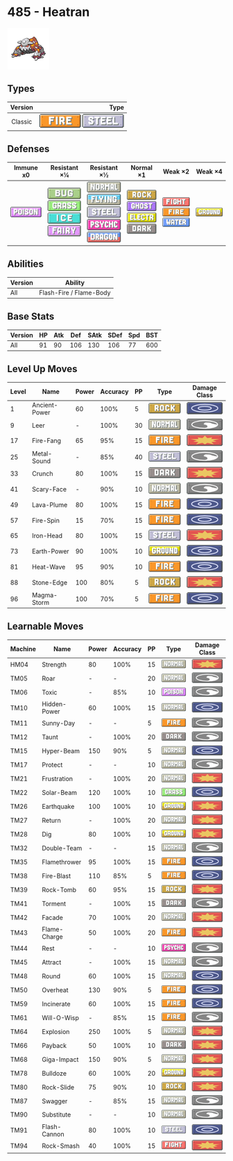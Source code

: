 # 485 - Heatran

![heatran](../img/pokemon/485.png)

## Types

| Version | Type                                                            |
| :-----: | --------------------------------------------------------------: |
| Classic | ![fire](../img/types/fire.png) ![steel](../img/types/steel.png) |

## Defenses

| Immune x0                          | Resistant ×¼                                                                                                                            | Resistant ×½                                                                                                                                                                                   | Normal ×1                                                                                                                                         | Weak ×2                                                                                                        | Weak ×4                            |
| ---------------------------------- | --------------------------------------------------------------------------------------------------------------------------------------- | ---------------------------------------------------------------------------------------------------------------------------------------------------------------------------------------------- | ------------------------------------------------------------------------------------------------------------------------------------------------- | -------------------------------------------------------------------------------------------------------------- | ---------------------------------- |
| ![poison](../img/types/poison.png) | ![bug](../img/types/bug.png)<br/>![grass](../img/types/grass.png)<br/>![ice](../img/types/ice.png)<br/>![fairy](../img/types/fairy.png) | ![normal](../img/types/normal.png)<br/>![flying](../img/types/flying.png)<br/>![steel](../img/types/steel.png)<br/>![psychic](../img/types/psychic.png)<br/>![dragon](../img/types/dragon.png) | ![rock](../img/types/rock.png)<br/>![ghost](../img/types/ghost.png)<br/>![electric](../img/types/electric.png)<br/>![dark](../img/types/dark.png) | ![fighting](../img/types/fighting.png)<br/>![fire](../img/types/fire.png)<br/>![water](../img/types/water.png) | ![ground](../img/types/ground.png) |

## Abilities

| Version | Ability                 |
| ------- | ----------------------- |
| All     | Flash-Fire / Flame-Body |

## Base Stats

| Version | HP | Atk | Def | SAtk | SDef | Spd | BST |
| ------- | -- | --- | --- | ---- | ---- | --- | --- |
| All     | 91 | 90  | 106 | 130  | 106  | 77  | 600 |

## Level Up Moves

| Level | Name          | Power | Accuracy | PP | Type                               | Damage Class                           |
| ----- | ------------- | ----- | -------- | -- | ---------------------------------- | -------------------------------------- |
| 1     | Ancient-Power | 60    | 100%     | 5  | ![rock](../img/types/rock.png)     | ![special](../img/types/special.png)   |
| 9     | Leer          | -     | 100%     | 30 | ![normal](../img/types/normal.png) | ![status](../img/types/status.png)     |
| 17    | Fire-Fang     | 65    | 95%      | 15 | ![fire](../img/types/fire.png)     | ![physical](../img/types/physical.png) |
| 25    | Metal-Sound   | -     | 85%      | 40 | ![steel](../img/types/steel.png)   | ![status](../img/types/status.png)     |
| 33    | Crunch        | 80    | 100%     | 15 | ![dark](../img/types/dark.png)     | ![physical](../img/types/physical.png) |
| 41    | Scary-Face    | -     | 90%      | 10 | ![normal](../img/types/normal.png) | ![status](../img/types/status.png)     |
| 49    | Lava-Plume    | 80    | 100%     | 15 | ![fire](../img/types/fire.png)     | ![special](../img/types/special.png)   |
| 57    | Fire-Spin     | 15    | 70%      | 15 | ![fire](../img/types/fire.png)     | ![special](../img/types/special.png)   |
| 65    | Iron-Head     | 80    | 100%     | 15 | ![steel](../img/types/steel.png)   | ![physical](../img/types/physical.png) |
| 73    | Earth-Power   | 90    | 100%     | 10 | ![ground](../img/types/ground.png) | ![special](../img/types/special.png)   |
| 81    | Heat-Wave     | 95    | 90%      | 10 | ![fire](../img/types/fire.png)     | ![special](../img/types/special.png)   |
| 88    | Stone-Edge    | 100   | 80%      | 5  | ![rock](../img/types/rock.png)     | ![physical](../img/types/physical.png) |
| 96    | Magma-Storm   | 100   | 70%      | 5  | ![fire](../img/types/fire.png)     | ![special](../img/types/special.png)   |

## Learnable Moves

| Machine | Name         | Power | Accuracy | PP | Type                                   | Damage Class                           |
| ------- | ------------ | ----- | -------- | -- | -------------------------------------- | -------------------------------------- |
| HM04    | Strength     | 80    | 100%     | 15 | ![normal](../img/types/normal.png)     | ![physical](../img/types/physical.png) |
| TM05    | Roar         | -     | -        | 20 | ![normal](../img/types/normal.png)     | ![status](../img/types/status.png)     |
| TM06    | Toxic        | -     | 85%      | 10 | ![poison](../img/types/poison.png)     | ![status](../img/types/status.png)     |
| TM10    | Hidden-Power | 60    | 100%     | 15 | ![normal](../img/types/normal.png)     | ![special](../img/types/special.png)   |
| TM11    | Sunny-Day    | -     | -        | 5  | ![fire](../img/types/fire.png)         | ![status](../img/types/status.png)     |
| TM12    | Taunt        | -     | 100%     | 20 | ![dark](../img/types/dark.png)         | ![status](../img/types/status.png)     |
| TM15    | Hyper-Beam   | 150   | 90%      | 5  | ![normal](../img/types/normal.png)     | ![special](../img/types/special.png)   |
| TM17    | Protect      | -     | -        | 10 | ![normal](../img/types/normal.png)     | ![status](../img/types/status.png)     |
| TM21    | Frustration  | -     | 100%     | 20 | ![normal](../img/types/normal.png)     | ![physical](../img/types/physical.png) |
| TM22    | Solar-Beam   | 120   | 100%     | 10 | ![grass](../img/types/grass.png)       | ![special](../img/types/special.png)   |
| TM26    | Earthquake   | 100   | 100%     | 10 | ![ground](../img/types/ground.png)     | ![physical](../img/types/physical.png) |
| TM27    | Return       | -     | 100%     | 20 | ![normal](../img/types/normal.png)     | ![physical](../img/types/physical.png) |
| TM28    | Dig          | 80    | 100%     | 10 | ![ground](../img/types/ground.png)     | ![physical](../img/types/physical.png) |
| TM32    | Double-Team  | -     | -        | 15 | ![normal](../img/types/normal.png)     | ![status](../img/types/status.png)     |
| TM35    | Flamethrower | 95    | 100%     | 15 | ![fire](../img/types/fire.png)         | ![special](../img/types/special.png)   |
| TM38    | Fire-Blast   | 110   | 85%      | 5  | ![fire](../img/types/fire.png)         | ![special](../img/types/special.png)   |
| TM39    | Rock-Tomb    | 60    | 95%      | 15 | ![rock](../img/types/rock.png)         | ![physical](../img/types/physical.png) |
| TM41    | Torment      | -     | 100%     | 15 | ![dark](../img/types/dark.png)         | ![status](../img/types/status.png)     |
| TM42    | Facade       | 70    | 100%     | 20 | ![normal](../img/types/normal.png)     | ![physical](../img/types/physical.png) |
| TM43    | Flame-Charge | 50    | 100%     | 20 | ![fire](../img/types/fire.png)         | ![physical](../img/types/physical.png) |
| TM44    | Rest         | -     | -        | 10 | ![psychic](../img/types/psychic.png)   | ![status](../img/types/status.png)     |
| TM45    | Attract      | -     | 100%     | 15 | ![normal](../img/types/normal.png)     | ![status](../img/types/status.png)     |
| TM48    | Round        | 60    | 100%     | 15 | ![normal](../img/types/normal.png)     | ![special](../img/types/special.png)   |
| TM50    | Overheat     | 130   | 90%      | 5  | ![fire](../img/types/fire.png)         | ![special](../img/types/special.png)   |
| TM59    | Incinerate   | 60    | 100%     | 15 | ![fire](../img/types/fire.png)         | ![special](../img/types/special.png)   |
| TM61    | Will-O-Wisp  | -     | 85%      | 15 | ![fire](../img/types/fire.png)         | ![status](../img/types/status.png)     |
| TM64    | Explosion    | 250   | 100%     | 5  | ![normal](../img/types/normal.png)     | ![physical](../img/types/physical.png) |
| TM66    | Payback      | 50    | 100%     | 10 | ![dark](../img/types/dark.png)         | ![physical](../img/types/physical.png) |
| TM68    | Giga-Impact  | 150   | 90%      | 5  | ![normal](../img/types/normal.png)     | ![physical](../img/types/physical.png) |
| TM78    | Bulldoze     | 60    | 100%     | 20 | ![ground](../img/types/ground.png)     | ![physical](../img/types/physical.png) |
| TM80    | Rock-Slide   | 75    | 90%      | 10 | ![rock](../img/types/rock.png)         | ![physical](../img/types/physical.png) |
| TM87    | Swagger      | -     | 85%      | 15 | ![normal](../img/types/normal.png)     | ![status](../img/types/status.png)     |
| TM90    | Substitute   | -     | -        | 10 | ![normal](../img/types/normal.png)     | ![status](../img/types/status.png)     |
| TM91    | Flash-Cannon | 80    | 100%     | 10 | ![steel](../img/types/steel.png)       | ![special](../img/types/special.png)   |
| TM94    | Rock-Smash   | 40    | 100%     | 15 | ![fighting](../img/types/fighting.png) | ![physical](../img/types/physical.png) |